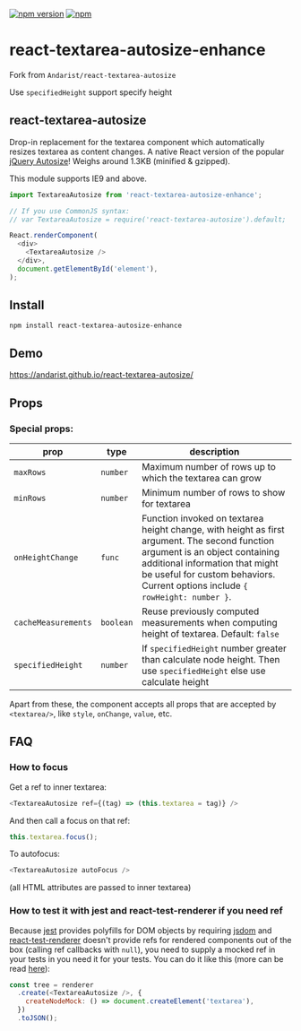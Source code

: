 [![npm version](https://img.shields.io/npm/v/react-textarea-autosize-enhance.svg)](https://www.npmjs.com/package/react-textarea-autosize)
[![npm](https://img.shields.io/npm/dm/react-textarea-autosize-enhance.svg)](https://www.npmjs.com/package/react-textarea-autosize)

# react-textarea-autosize-enhance

Fork from `Andarist/react-textarea-autosize`

Use `specifiedHeight` support specify height

## react-textarea-autosize

Drop-in replacement for the textarea component which automatically resizes
textarea as content changes. A native React version of the popular
[jQuery Autosize](http://www.jacklmoore.com/autosize/)! Weighs
around <span class="weight">1.3KB</span> (minified & gzipped).

This module supports IE9 and above.

```javascript
import TextareaAutosize from 'react-textarea-autosize-enhance';

// If you use CommonJS syntax:
// var TextareaAutosize = require('react-textarea-autosize').default;

React.renderComponent(
  <div>
    <TextareaAutosize />
  </div>,
  document.getElementById('element'),
);
```

## Install

`npm install react-textarea-autosize-enhance`

## Demo

https://andarist.github.io/react-textarea-autosize/

## Props

### Special props:

| prop                | type      | description                                                                                                                                                                                                                                        |
| ------------------- | --------- | -------------------------------------------------------------------------------------------------------------------------------------------------------------------------------------------------------------------------------------------------- |
| `maxRows`           | `number`  | Maximum number of rows up to which the textarea can grow                                                                                                                                                                                           |
| `minRows`           | `number`  | Minimum number of rows to show for textarea                                                                                                                                                                                                        |
| `onHeightChange`    | `func`    | Function invoked on textarea height change, with height as first argument. The second function argument is an object containing additional information that might be useful for custom behaviors. Current options include `{ rowHeight: number }`. |
| `cacheMeasurements` | `boolean` | Reuse previously computed measurements when computing height of textarea. Default: `false`                                                                                                                                                         |
| `specifiedHeight`   | `number`  | If `specifiedHeight` number greater than calculate node height. Then use `specifiedHeight` else use calculate height                                                                                                                               |

Apart from these, the component accepts all props that are accepted by `<textarea/>`, like `style`, `onChange`, `value`, etc.

## FAQ

### How to focus

Get a ref to inner textarea:

```js
<TextareaAutosize ref={(tag) => (this.textarea = tag)} />
```

And then call a focus on that ref:

```js
this.textarea.focus();
```

To autofocus:

```js
<TextareaAutosize autoFocus />
```

(all HTML attributes are passed to inner textarea)

### How to test it with jest and react-test-renderer if you need ref

Because [jest](https://github.com/facebook/jest) provides polyfills for DOM
objects by requiring [jsdom](https://github.com/tmpvar/jsdom) and
[react-test-renderer](https://www.npmjs.com/package/react-test-renderer) doesn't
provide refs for rendered components out of the box (calling ref callbacks with
`null`), you need to supply a mocked ref in your tests in you need it for your tests.
You can do it like this (more can be read
[here](https://github.com/facebook/react/issues/7740#issuecomment-247335106)):

```js
const tree = renderer
  .create(<TextareaAutosize />, {
    createNodeMock: () => document.createElement('textarea'),
  })
  .toJSON();
```
